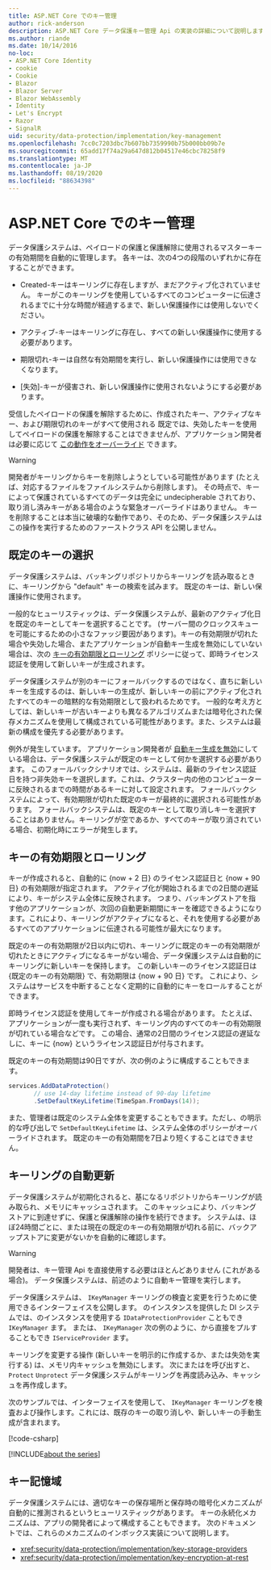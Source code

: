 ```yaml
---
title: ASP.NET Core でのキー管理
author: rick-anderson
description: ASP.NET Core データ保護キー管理 Api の実装の詳細について説明します。
ms.author: riande
ms.date: 10/14/2016
no-loc:
- ASP.NET Core Identity
- cookie
- Cookie
- Blazor
- Blazor Server
- Blazor WebAssembly
- Identity
- Let's Encrypt
- Razor
- SignalR
uid: security/data-protection/implementation/key-management
ms.openlocfilehash: 7cc0c7203dbc7b607bb7359990b75b000bb09b7e
ms.sourcegitcommit: 65add17f74a29a647d812b04517e46cbc78258f9
ms.translationtype: MT
ms.contentlocale: ja-JP
ms.lasthandoff: 08/19/2020
ms.locfileid: "88634398"
---
```

# <a name="key-management-in-aspnet-core"></a>ASP.NET Core でのキー管理

<a name="data-protection-implementation-key-management"></a>

データ保護システムは、ペイロードの保護と保護解除に使用されるマスターキーの有効期間を自動的に管理します。 各キーは、次の4つの段階のいずれかに存在することができます。

* Created-キーはキーリングに存在しますが、まだアクティブ化されていません。 キーがこのキーリングを使用しているすべてのコンピューターに伝達されるまでに十分な時間が経過するまで、新しい保護操作には使用しないでください。

* アクティブ-キーはキーリングに存在し、すべての新しい保護操作に使用する必要があります。

* 期限切れ-キーは自然な有効期間を実行し、新しい保護操作には使用できなくなります。

* [失効]-キーが侵害され、新しい保護操作に使用されないようにする必要があります。

受信したペイロードの保護を解除するために、作成されたキー、アクティブなキー、および期限切れのキーがすべて使用される 既定では、失効したキーを使用してペイロードの保護を解除することはできませんが、アプリケーション開発者は必要に応じて [この動作をオーバーライド](xref:security/data-protection/consumer-apis/dangerous-unprotect#data-protection-consumer-apis-dangerous-unprotect) できます。

>[!WARNING]
> 開発者がキーリングからキーを削除しようとしている可能性があります (たとえば、対応するファイルをファイルシステムから削除します)。 その時点で、キーによって保護されているすべてのデータは完全に undecipherable されており、取り消し済みキーがある場合のような緊急オーバーライドはありません。 キーを削除することは本当に破壊的な動作であり、そのため、データ保護システムはこの操作を実行するためのファーストクラス API を公開しません。

## <a name="default-key-selection"></a>既定のキーの選択

データ保護システムは、バッキングリポジトリからキーリングを読み取るときに、キーリングから "default" キーの検索を試みます。 既定のキーは、新しい保護操作に使用されます。

一般的なヒューリスティックは、データ保護システムが、最新のアクティブ化日を既定のキーとしてキーを選択することです。 (サーバー間のクロックスキューを可能にするための小さなファッジ要因があります)。キーの有効期限が切れた場合や失効した場合、またアプリケーションが自動キー生成を無効にしていない場合は、次の [キーの有効期限とローリング](xref:security/data-protection/implementation/key-management#data-protection-implementation-key-management-expiration) ポリシーに従って、即時ライセンス認証を使用して新しいキーが生成されます。

データ保護システムが別のキーにフォールバックするのではなく、直ちに新しいキーを生成するのは、新しいキーの生成が、新しいキーの前にアクティブ化されたすべてのキーの暗黙的な有効期限として扱われるためです。 一般的な考え方としては、新しいキーが古いキーよりも異なるアルゴリズムまたは暗号化された保存メカニズムを使用して構成されている可能性があります。また、システムは最新の構成を優先する必要があります。

例外が発生しています。 アプリケーション開発者が [自動キー生成を無効](xref:security/data-protection/configuration/overview#disableautomatickeygeneration)にしている場合は、データ保護システムが既定のキーとして何かを選択する必要があります。 このフォールバックシナリオでは、システムは、最新のライセンス認証日を持つ非失効キーを選択します。これは、クラスター内の他のコンピューターに反映されるまでの時間があるキーに対して設定されます。 フォールバックシステムによって、有効期限が切れた既定のキーが最終的に選択される可能性があります。 フォールバックシステムは、既定のキーとして取り消しキーを選択することはありません。キーリングが空であるか、すべてのキーが取り消されている場合、初期化時にエラーが発生します。

<a name="data-protection-implementation-key-management-expiration"></a>

## <a name="key-expiration-and-rolling"></a>キーの有効期限とローリング

キーが作成されると、自動的に {now + 2 日} のライセンス認証日と {now + 90 日} の有効期限が指定されます。 アクティブ化が開始されるまでの2日間の遅延により、キーがシステム全体に反映されます。 つまり、バッキングストアを指す他のアプリケーションが、次回の自動更新期間にキーを確認できるようになります。これにより、キーリングがアクティブになると、それを使用する必要があるすべてのアプリケーションに伝達される可能性が最大になります。

既定のキーの有効期限が2日以内に切れ、キーリングに既定のキーの有効期限が切れたときにアクティブになるキーがない場合、データ保護システムは自動的にキーリングに新しいキーを保持します。 この新しいキーのライセンス認証日は {既定のキーの有効期限} で、有効期限は {now + 90 日} です。 これにより、システムはサービスを中断することなく定期的に自動的にキーをロールすることができます。

即時ライセンス認証を使用してキーが作成される場合があります。 たとえば、アプリケーションが一度も実行されず、キーリング内のすべてのキーの有効期限が切れている場合などです。 この場合、通常の2日間のライセンス認証の遅延なしに、キーに {now} というライセンス認証日が付与されます。

既定のキーの有効期間は90日ですが、次の例のように構成することもできます。

```csharp
services.AddDataProtection()
       // use 14-day lifetime instead of 90-day lifetime
       .SetDefaultKeyLifetime(TimeSpan.FromDays(14));
```

また、管理者は既定のシステム全体を変更することもできます。ただし、の明示的な呼び出しで `SetDefaultKeyLifetime` は、システム全体のポリシーがオーバーライドされます。 既定のキーの有効期間を7日より短くすることはできません。

## <a name="automatic-key-ring-refresh"></a>キーリングの自動更新

データ保護システムが初期化されると、基になるリポジトリからキーリングが読み取られ、メモリにキャッシュされます。 このキャッシュにより、バッキングストアに到達せずに、保護と保護解除の操作を続行できます。 システムは、ほぼ24時間ごとに、または現在の既定のキーの有効期限が切れる前に、バックアップストアに変更がないかを自動的に確認します。

>[!WARNING]
> 開発者は、キー管理 Api を直接使用する必要はほとんどありません (これがある場合)。 データ保護システムは、前述のように自動キー管理を実行します。

データ保護システムは、 `IKeyManager` キーリングの検査と変更を行うために使用できるインターフェイスを公開します。 のインスタンスを提供した DI システムでは、のインスタンスを使用する `IDataProtectionProvider` こともでき `IKeyManager` ます。 または、 `IKeyManager` 次の例のように、から直接をプルすることもでき `IServiceProvider` ます。

キーリングを変更する操作 (新しいキーを明示的に作成するか、または失効を実行する) は、メモリ内キャッシュを無効にします。 次にまたはを呼び出すと、 `Protect` `Unprotect` データ保護システムがキーリングを再度読み込み、キャッシュを再作成します。

次のサンプルでは、インターフェイスを使用して、 `IKeyManager` キーリングを検査および操作します。これには、既存のキーの取り消しや、新しいキーの手動生成が含まれます。

[!code-csharp[](key-management/samples/key-management.cs)]

[!INCLUDE[about the series](~/includes/code-comments-loc.md)]

## <a name="key-storage"></a>キー記憶域

データ保護システムには、適切なキーの保存場所と保存時の暗号化メカニズムが自動的に推測されるというヒューリスティックがあります。 キーの永続化メカニズムは、アプリの開発者によって構成することもできます。 次のドキュメントでは、これらのメカニズムのインボックス実装について説明します。

* <xref:security/data-protection/implementation/key-storage-providers>
* <xref:security/data-protection/implementation/key-encryption-at-rest>
